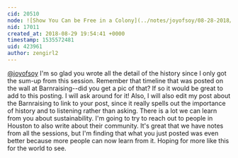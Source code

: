 ```yaml
---
cid: 20510
node: ![Show You Can be Free in a Colony](../notes/joyofsoy/08-28-2018/show-you-can-be-free-in-a-colony)
nid: 17011
created_at: 2018-08-29 19:54:41 +0000
timestamp: 1535572481
uid: 423961
author: zengirl2
---
```


[@joyofsoy](/profile/joyofsoy) I'm so glad you wrote all the detail of the history since I only got the sum-up from this session. Remember that timeline that was posted on the wall at Barnraising--did you get a pic of that? If so it would be great to add to this posting. I will ask around for it! Also, I will also edit my post about the Barnraising to link to your post, since it really spells out the importance of history and to listening rather than asking. There is a lot we can learn from you about sustainability. I'm going to try to reach out to people in Houston to also write about their community. It's great that we have notes from all the sessions, but I'm finding that what you just posted was even better because more people can now learn from it. Hoping for more like this for the world to see.